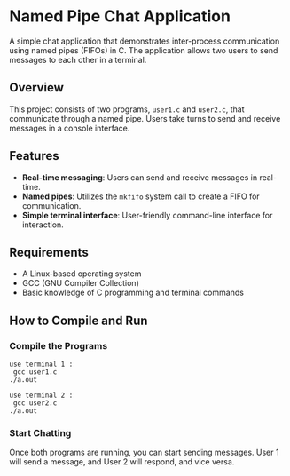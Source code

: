 # Named Pipe Chat Application

A simple chat application that demonstrates inter-process communication using named pipes (FIFOs) in C. The application allows two users to send messages to each other in a terminal.

## Overview

This project consists of two programs, `user1.c` and `user2.c`, that communicate through a named pipe. Users take turns to send and receive messages in a console interface.

## Features

- **Real-time messaging**: Users can send and receive messages in real-time.
- **Named pipes**: Utilizes the `mkfifo` system call to create a FIFO for communication.
- **Simple terminal interface**: User-friendly command-line interface for interaction.

## Requirements

- A Linux-based operating system
- GCC (GNU Compiler Collection)
- Basic knowledge of C programming and terminal commands

## How to Compile and Run

### Compile the Programs

```
use terminal 1 : 
 gcc user1.c
./a.out

use terminal 2 : 
 gcc user2.c
./a.out
```

### Start Chatting
Once both programs are running, you can start sending messages. User 1 will send a message, and User 2 will respond, and vice versa.

